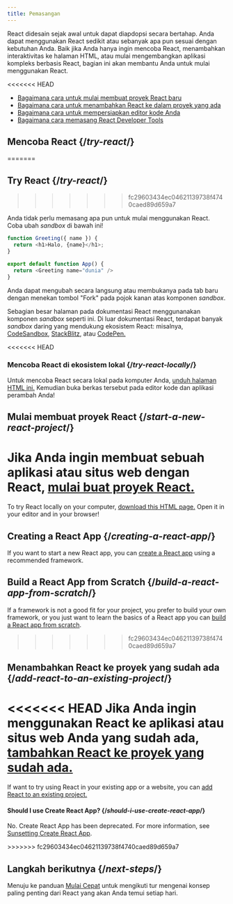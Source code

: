 ```yaml
---
title: Pemasangan
---
```


<Intro>

React didesain sejak awal untuk dapat diapdopsi secara bertahap. Anda dapat menggunakan React sedikit atau sebanyak apa pun sesuai dengan kebutuhan Anda. Baik jika Anda hanya ingin mencoba React, menambahkan interaktivitas ke halaman HTML, atau mulai mengembangkan aplikasi kompleks berbasis React, bagian ini akan membantu Anda untuk mulai menggunakan React.

</Intro>

<<<<<<< HEAD
<YouWillLearn isChapter={true}>

* [Bagaimana cara untuk mulai membuat proyek React baru](/learn/start-a-new-react-project)
* [Bagaimana cara untuk menambahkan React ke dalam proyek yang ada](/learn/add-react-to-an-existing-project)
* [Bagaimana cara untuk mempersiapkan editor kode Anda](/learn/editor-setup)
* [Bagaimana cara memasang React Developer Tools](/learn/react-developer-tools)

</YouWillLearn>

## Mencoba React {/*try-react*/}
=======
## Try React {/*try-react*/}
>>>>>>> fc29603434ec04621139738f4740caed89d659a7

Anda tidak perlu memasang apa pun untuk mulai menggunakan React. Coba ubah *sandbox* di bawah ini!

<Sandpack>

```js
function Greeting({ name }) {
  return <h1>Halo, {name}</h1>;
}

export default function App() {
  return <Greeting name="dunia" />
}
```

</Sandpack>

Anda dapat mengubah secara langsung atau membukanya pada tab baru dengan menekan tombol "Fork" pada pojok kanan atas komponen *sandbox*.

Sebagian besar halaman pada dokumentasi React menggunanakan komponen *sandbox* seperti ini.
Di luar dokumentasi React, terdapat banyak *sandbox* daring yang mendukung ekosistem React: misalnya, [CodeSandbox](https://codesandbox.io/s/new), [StackBlitz](https://stackblitz.com/fork/react), atau [CodePen.](https://codepen.io/pen?template=QWYVwWN)

<<<<<<< HEAD
### Mencoba React di ekosistem lokal {/*try-react-locally*/}

Untuk mencoba React secara lokal pada komputer Anda, [unduh halaman HTML ini.](https://gist.githubusercontent.com/gaearon/0275b1e1518599bbeafcde4722e79ed1/raw/db72dcbf3384ee1708c4a07d3be79860db04bff0/example.html) Kemudian buka berkas tersebut pada editor kode dan aplikasi perambah Anda!

## Mulai membuat proyek React {/*start-a-new-react-project*/}

Jika Anda ingin membuat sebuah aplikasi atau situs web dengan React, [mulai buat proyek React.](/learn/start-a-new-react-project)
=======
To try React locally on your computer, [download this HTML page.](https://gist.githubusercontent.com/gaearon/0275b1e1518599bbeafcde4722e79ed1/raw/db72dcbf3384ee1708c4a07d3be79860db04bff0/example.html) Open it in your editor and in your browser!

## Creating a React App {/*creating-a-react-app*/}

If you want to start a new React app, you can [create a React app](/learn/creating-a-react-app) using a recommended framework.

## Build a React App from Scratch {/*build-a-react-app-from-scratch*/}

If a framework is not a good fit for your project, you prefer to build your own framework, or you just want to learn the basics of a React app you can [build a React app from scratch](/learn/build-a-react-app-from-scratch).
>>>>>>> fc29603434ec04621139738f4740caed89d659a7

## Menambahkan React ke proyek yang sudah ada {/*add-react-to-an-existing-project*/}

<<<<<<< HEAD
Jika Anda ingin menggunakan React ke aplikasi atau situs web Anda yang sudah ada, [tambahkan React ke proyek yang sudah ada.](/learn/add-react-to-an-existing-project)
=======
If want to try using React in your existing app or a website, you can [add React to an existing project.](/learn/add-react-to-an-existing-project)


<Note>

#### Should I use Create React App? {/*should-i-use-create-react-app*/}

No. Create React App has been deprecated. For more information, see [Sunsetting Create React App](/blog/2025/02/14/sunsetting-create-react-app).

</Note>
>>>>>>> fc29603434ec04621139738f4740caed89d659a7

## Langkah berikutnya {/*next-steps*/}

Menuju ke panduan [Mulai Cepat](/learn) untuk mengikuti tur mengenai konsep paling penting dari React yang akan Anda temui setiap hari.

